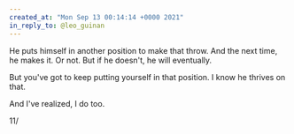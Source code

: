 ```yaml
---
created_at: "Mon Sep 13 00:14:14 +0000 2021"
in_reply_to: @leo_guinan
---
```


He puts himself in another position to make that throw. And the next time, he makes it. Or not. But if he doesn't, he will eventually.

But you've got to keep putting yourself in that position. I know he thrives on that. 

And I've realized, I do too.

11/